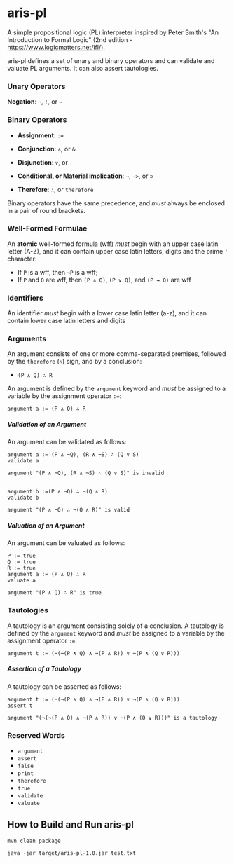# aris-pl

A simple propositional logic (PL) interpreter inspired by Peter Smith's "An Introduction to Formal Logic" (2nd edition - https://www.logicmatters.net/ifl/).


aris-pl defines a set of unary and binary operators and can validate and valuate PL arguments. It can also assert tautologies.

### Unary Operators

**Negation**: `¬`, `!`, or `~`

### Binary Operators

- **Assignment**: `:=`

- **Conjunction**: `∧`, or `&`

- **Disjunction**: `∨`, or `|`

- **Conditional, or Material implication**: `→`, `->`, or `⊃`

- **Therefore**: `∴`, or `therefore`

Binary operators have the same precedence, and _must_ always be enclosed in a pair of round brackets.

### Well-Formed Formulae

An **atomic** well-formed formula (wff) _must_ begin with an upper case latin letter (A-Z), 
and it can contain upper case latin letters, digits and the prime `'` character:

- If `P` is a wff, then `¬P` is a wff;
- If `P` and `Q` are wff, then `(P ∧ Q)`, `(P ∨ Q)`, and `(P → Q)` are wff

### Identifiers

An identifier _must_ begin with a lower case latin letter (a-z), and it can contain lower case latin letters and digits 

### Arguments

An argument consists of one or more comma-separated premises, followed by the `therefore` (`∴`) sign, and by a conclusion:

- `(P ∧ Q) ∴ R`

An argument is defined by the `argument` keyword and _must_ be assigned to a variable by the assignment operator `:=`:

`argument a := (P ∧ Q) ∴ R`

##### Validation of an Argument

An argument can be validated as follows:

```
argument a := (P ∧ ¬Q), (R ∧ ¬S) ∴ (Q ∨ S)
validate a

argument "(P ∧ ¬Q), (R ∧ ¬S) ∴ (Q ∨ S)" is invalid


argument b :=(P ∧ ¬Q) ∴ ¬(Q ∧ R)
validate b

argument "(P ∧ ¬Q) ∴ ¬(Q ∧ R)" is valid
```

##### Valuation of an Argument

An argument can be valuated as follows:

```
P := true
Q := true
R := true
argument a := (P ∧ Q) ∴ R
valuate a

argument "(P ∧ Q) ∴ R" is true
```

### Tautologies

A tautology is an argument consisting solely of a conclusion. A tautology is defined by the `argument` keyword 
and _must_ be assigned to a variable by the assignment operator `:=`:

`argument t := (¬(¬(P ∧ Q) ∧ ¬(P ∧ R)) ∨ ¬(P ∧ (Q ∨ R)))`

##### Assertion of a Tautology

A tautology can be asserted as follows:

```
argument t := (¬(¬(P ∧ Q) ∧ ¬(P ∧ R)) ∨ ¬(P ∧ (Q ∨ R)))
assert t

argument "(¬(¬(P ∧ Q) ∧ ¬(P ∧ R)) ∨ ¬(P ∧ (Q ∨ R)))" is a tautology
```

### Reserved Words 

- `argument`
- `assert`
- `false`
- `print`
- `therefore`
- `true`
- `validate`
- `valuate`

## How to Build and Run aris-pl

```
mvn clean package

java -jar target/aris-pl-1.0.jar test.txt
```
